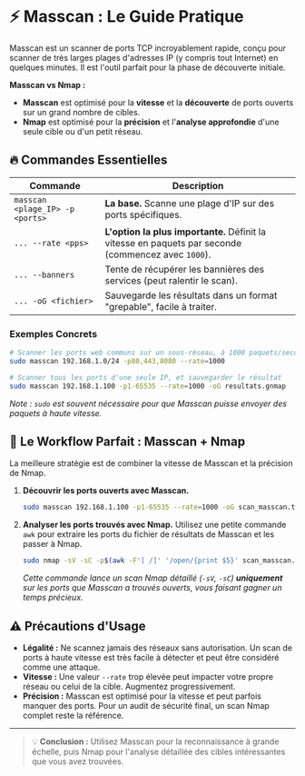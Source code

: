 # ⚡ Masscan : Le Guide Pratique

Masscan est un scanner de ports TCP incroyablement rapide, conçu pour scanner de très larges plages d'adresses IP (y compris tout Internet) en quelques minutes. Il est l'outil parfait pour la phase de découverte initiale.

**Masscan vs Nmap :**
- **Masscan** est optimisé pour la **vitesse** et la **découverte** de ports ouverts sur un grand nombre de cibles.
- **Nmap** est optimisé pour la **précision** et l'**analyse approfondie** d'une seule cible ou d'un petit réseau.

## 🔥 Commandes Essentielles

| Commande | Description |
|---|---|
| `masscan <plage_IP> -p <ports>` | **La base.** Scanne une plage d'IP sur des ports spécifiques. |
| `... --rate <pps>` | **L'option la plus importante.** Définit la vitesse en paquets par seconde (commencez avec `1000`). |
| `... --banners` | Tente de récupérer les bannières des services (peut ralentir le scan). |
| `... -oG <fichier>` | Sauvegarde les résultats dans un format "grepable", facile à traiter. |

### Exemples Concrets

```bash
# Scanner les ports web communs sur un sous-réseau, à 1000 paquets/seconde
sudo masscan 192.168.1.0/24 -p80,443,8080 --rate=1000

# Scanner tous les ports d'une seule IP, et sauvegarder le résultat
sudo masscan 192.168.1.100 -p1-65535 --rate=1000 -oG resultats.gnmap
```
*Note : `sudo` est souvent nécessaire pour que Masscan puisse envoyer des paquets à haute vitesse.*

## 🚀 Le Workflow Parfait : Masscan + Nmap

La meilleure stratégie est de combiner la vitesse de Masscan et la précision de Nmap.

1.  **Découvrir les ports ouverts avec Masscan.**
    ```bash
    sudo masscan 192.168.1.100 -p1-65535 --rate=1000 -oG scan_masscan.txt
    ```

2.  **Analyser les ports trouvés avec Nmap.**
    Utilisez une petite commande `awk` pour extraire les ports du fichier de résultats de Masscan et les passer à Nmap.
    ```bash
    sudo nmap -sV -sC -p$(awk -F'[ /]' '/open/{print $5}' scan_masscan.txt | tr '\n' ',') 192.168.1.100
    ```
    *Cette commande lance un scan Nmap détaillé (`-sV`, `-sC`) **uniquement** sur les ports que Masscan a trouvés ouverts, vous faisant gagner un temps précieux.*

## ⚠️ Précautions d'Usage

- **Légalité :** Ne scannez jamais des réseaux sans autorisation. Un scan de ports à haute vitesse est très facile à détecter et peut être considéré comme une attaque.
- **Vitesse :** Une valeur `--rate` trop élevée peut impacter votre propre réseau ou celui de la cible. Augmentez progressivement.
- **Précision :** Masscan est optimisé pour la vitesse et peut parfois manquer des ports. Pour un audit de sécurité final, un scan Nmap complet reste la référence.

---
> 💡 **Conclusion :** Utilisez Masscan pour la reconnaissance à grande échelle, puis Nmap pour l'analyse détaillée des cibles intéressantes que vous avez trouvées.
